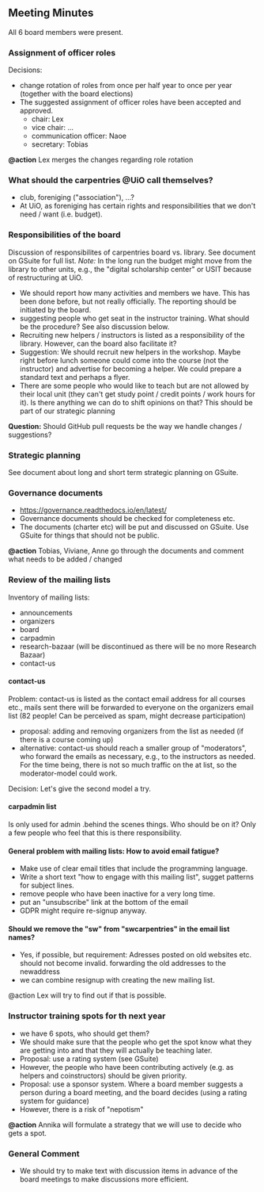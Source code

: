 ## Meeting Minutes

All 6 board members were present.

### Assignment of officer roles

Decisions:
- change rotation of roles from once per half year to once per year (together with the board elections)
- The suggested assignment of officer roles have been accepted and approved. 
    - chair: Lex
    - vice chair: ...
    - communication officer: Naoe
    - secretary: Tobias

**@action** Lex merges the changes regarding role rotation

### What should the carpentries @UiO  call themselves?

- club, foreniging ("association"), ...? 
- At UiO, as foreniging has certain rights and responsibilities that we don't need / want (i.e. budget).

### Responsibilities of the board

Discussion of responsibilites of carpentries board vs. library. See document on GSuite for full list.
_Note:_ In the long run the budget might move from the library to other units, e.g., the "digital scholarship center" or USIT because of restructuring at UiO.

- We should report how many activities and members we have. This has been done before, but not really officially. The reporting should be initiated by the board.
- suggesting people who get seat in the instructor training. What should be the procedure? See also discussion below.
- Recruiting new helpers / instructors is listed as a responsibility of the library. However, can the board also facilitate it?
- Suggestion: We should recruit new helpers in the workshop. Maybe right before lunch someone could come into the course (not the instructor) and advertise for becoming a helper. We could prepare a standard text and perhaps a flyer. 
- There are some people who would like to teach but are not allowed by their local unit (they can't get study point / credit points / work hours for it). Is there anything we can do to shift opinions on that? This should be part of our strategic planning

**Question:** Should GitHub pull requests be the way we handle changes / suggestions? 

### Strategic planning 

See document about long and short term strategic planning on GSuite. 

### Governance documents 

- https://governance.readthedocs.io/en/latest/
- Governance documents should be checked for completeness etc.
- The documents (charter etc) will be put and discussed on GSuite. Use GSuite for things that should not be public.

**@action** Tobias, Viviane, Anne go through the documents and comment what needs to be added / changed

### Review of the mailing lists

Inventory of mailing lists:

- announcements
- organizers
- board
- carpadmin
- research-bazaar (will be discontinued as there will be no more Research Bazaar)
- contact-us

#### contact-us

Problem: contact-us is listed as the contact email address for all courses etc., mails sent there will be forwarded to 
everyone on the organizers email list (82 people! Can be perceived as spam, might decrease participation)

- proposal: adding and removing organizers from the list as needed (if there is a course coming up)
- alternative: contact-us should reach a smaller group of "moderators", who forward the emails as necessary, e.g., to the instructors as needed.
For the time being, there is not so much traffic on the at list, so the moderator-model could work.

Decision: Let's give the second model a try.

#### carpadmin list 

Is only used for admin .behind the scenes things. Who should be on it? Only a few people who feel that this is there responsibility. 

#### General problem with mailing lists: How to avoid email fatigue?

- Make use of clear email titles that include the programming language.
- Write a short text "how to engage with this mailing list", sugget patterns for subject lines.
- remove people who have been inactive for a very long time.
- put an "unsubscribe" link at the bottom of the email
- GDPR might require re-signup anyway. 

#### Should we remove the "sw" from "swcarpentries" in the email list names?

- Yes, if possible, but requirement: Adresses posted on old websites etc. should not become invalid. forwarding the old addresses to the newaddress
- we can combine resignup with creating the new mailing list.

@action Lex will try to find out if that is possible.

### Instructor training spots for th next year

- we have 6 spots, who should get them?
- We should make sure that the people who get the spot know what they are getting into and that they will actually be teaching later.
- Proposal: use a rating system (see GSuite)
- However, the people who have been contributing actively (e.g. as helpers and coinstructors) should be given priority. 
- Proposal: use a sponsor system. Where a board member suggests a person during a board meeting, and the board decides (using a rating system for guidance)
- However, there is a risk of "nepotism"

**@action** Annika will formulate a strategy that we will use to decide who gets a spot.

### General Comment

- We should try to make text with discussion items in advance of the board meetings to make discussions more efficient.

